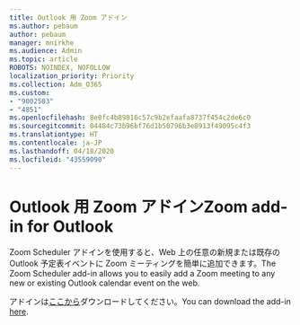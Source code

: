 ```yaml
---
title: Outlook 用 Zoom アドイン
ms.author: pebaum
author: pebaum
manager: mnirkhe
ms.audience: Admin
ms.topic: article
ROBOTS: NOINDEX, NOFOLLOW
localization_priority: Priority
ms.collection: Adm_O365
ms.custom:
- "9002503"
- "4851"
ms.openlocfilehash: 8e0fc4b89816c57c9b2efaafa8737f454c2de6c0
ms.sourcegitcommit: 04484c73b96bf76d1b50796b3e8913f49095c4f3
ms.translationtype: HT
ms.contentlocale: ja-JP
ms.lasthandoff: 04/18/2020
ms.locfileid: "43559090"
---
```

# <a name="zoom-add-in-for-outlook"></a><span data-ttu-id="e9917-102">Outlook 用 Zoom アドイン</span><span class="sxs-lookup"><span data-stu-id="e9917-102">Zoom add-in for Outlook</span></span>

<span data-ttu-id="e9917-103">Zoom Scheduler アドインを使用すると、Web 上の任意の新規または既存の Outlook 予定表イベントに Zoom ミーティングを簡単に追加できます。</span><span class="sxs-lookup"><span data-stu-id="e9917-103">The Zoom Scheduler add-in allows you to easily add a Zoom meeting to any new or existing Outlook calendar event on the web.</span></span>

<span data-ttu-id="e9917-104">アドインは[ここから](https://go.microsoft.com/fwlink/?linkid=2126413)ダウンロードしてください。</span><span class="sxs-lookup"><span data-stu-id="e9917-104">You can download the add-in [here](https://go.microsoft.com/fwlink/?linkid=2126413).</span></span>
 